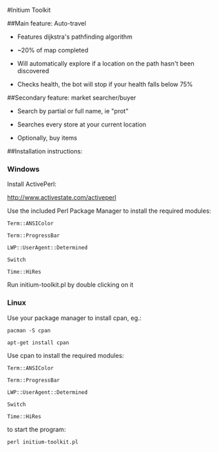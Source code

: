 #Initium Toolkit 

##Main feature: Auto-travel


 - Features dijkstra's pathfinding algorithm

 - ~20% of map completed
   
 - Will automatically explore if a location on the path hasn't been discovered

 - Checks health, the bot will stop if your health falls below 75%


##Secondary feature: market searcher/buyer


 - Search by partial or full name, ie "prot"
  
 - Searches every store at your current location

 - Optionally, buy items


##Installation instructions:

### Windows

Install ActivePerl:

http://www.activestate.com/activeperl

Use the included Perl Package Manager to install the required modules:

    Term::ANSIColor

    Term::ProgressBar

    LWP::UserAgent::Determined

    Switch

    Time::HiRes

Run initium-toolkit.pl by double clicking on it

### Linux

Use your package manager to install cpan, eg.:

    pacman -S cpan

    apt-get install cpan

Use cpan to install the required modules:

    Term::ANSIColor

    Term::ProgressBar

    LWP::UserAgent::Determined
    
    Switch
    
    Time::HiRes

to start the program:

    perl initium-toolkit.pl
    
